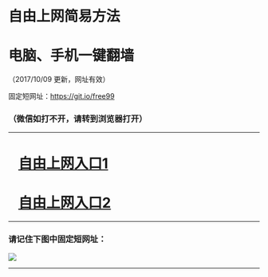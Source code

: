 ﻿# 自由上网简易方法

# 电脑、手机一键翻墙

（2017/10/09 更新，网址有效）

固定短网址：https://git.io/free99

### （微信如打不开，请转到浏览器打开）


***





# &nbsp;&nbsp; <a href="http://ft695312449.fwq-tz-1001.info/fwqtz01.html?t=10090019016 " target="_blank">自由上网入口1</a>
# &nbsp;&nbsp; <a href="http://ft1380824603.fwq-tz-1002.info/fwqtz02.html?t=100900111118 " target="_blank">自由上网入口2</a>
***

### 请记住下图中固定短网址：

<img src="https://s3-us-west-2.amazonaws.com/fwq-1001/yjfq-20170905okok.png" /> 


***

